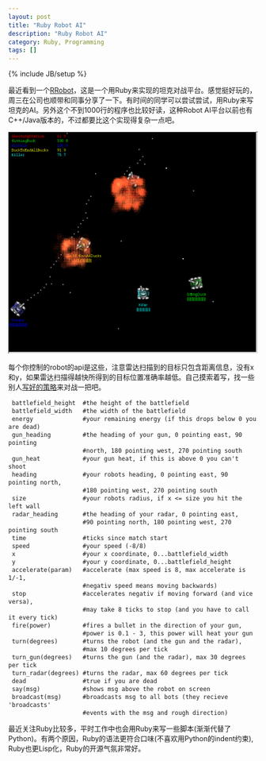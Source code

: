 ```yaml
---
layout: post
title: "Ruby Robot AI"
description: "Ruby Robot AI"
category: Ruby, Programming
tags: []
---
```

{% include JB/setup %}

最近看到一个[RRobot](http://rrobots.rubyforge.org/index.html)，这是一个用Ruby来实现的坦克对战平台。感觉挺好玩的，周三在公司也顺带和同事分享了一下。有时间的同学可以尝试尝试，用Ruby来写坦克的AI。另外这个不到1000行的程序也比较好读，这种Robot AI平台以前也有C++/Java版本的，不过都要比这个实现得复杂一点吧。

<img src="/images/tank.png" alt="tank-ai" class="img-center" />

每个你控制的robot的api是这些，注意雷达扫描到的目标只包含距离信息，没有x和y，如果雷达扫描得越快所得到的目标位置准确率越低。自己摸索着写，找一些别人[写好的策略](http://rubyforge.org/forum/forum.php?forum_id=4792)来对战一把吧。



     battlefield_height  #the height of the battlefield
     battlefield_width   #the width of the battlefield
     energy              #your remaining energy (if this drops below 0 you are dead)
     gun_heading         #the heading of your gun, 0 pointing east, 90 pointing 
                         #north, 180 pointing west, 270 pointing south
     gun_heat            #your gun heat, if this is above 0 you can't shoot
     heading             #your robots heading, 0 pointing east, 90 pointing north,
                         #180 pointing west, 270 pointing south
     size                #your robots radius, if x <= size you hit the left wall
     radar_heading       #the heading of your radar, 0 pointing east, 
                         #90 pointing north, 180 pointing west, 270 pointing south
     time                #ticks since match start
     speed               #your speed (-8/8)
     x                   #your x coordinate, 0...battlefield_width
     y                   #your y coordinate, 0...battlefield_height
     accelerate(param)   #accelerate (max speed is 8, max accelerate is 1/-1, 
                         #negativ speed means moving backwards)
     stop                #accelerates negativ if moving forward (and vice versa), 
                         #may take 8 ticks to stop (and you have to call it every tick)
     fire(power)         #fires a bullet in the direction of your gun, 
                         #power is 0.1 - 3, this power will heat your gun
     turn(degrees)       #turns the robot (and the gun and the radar), 
                         #max 10 degrees per tick
     turn_gun(degrees)   #turns the gun (and the radar), max 30 degrees per tick
     turn_radar(degrees) #turns the radar, max 60 degrees per tick
     dead                #true if you are dead
     say(msg)            #shows msg above the robot on screen
     broadcast(msg)      #broadcasts msg to all bots (they recieve 'broadcasts'
                         #events with the msg and rough direction)
   

最近关注Ruby比较多，平时工作中也会用Ruby来写一些脚本(渐渐代替了Python)。有两个原因，Ruby的语法更符合口味(不喜欢用Python的indent约束),
Ruby也更Lisp化，Ruby的开源气氛非常好。
